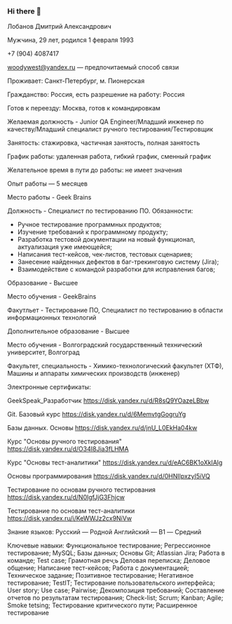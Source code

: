 ### Hi there 👋

Лобанов Дмитрий Александрович

Мужчина, 29 лет, родился 1 февраля 1993

+7 (904) 4087417

woodywest@yandex.ru — предпочитаемый способ связи

Проживает: Санкт-Петербург, м. Пионерская

Гражданство: Россия, есть разрешение на работу: Россия

Готов к переезду: Москва, готов к командировкам

Желаемая должность - Junior QA Engineer/Младший инженер по качеству/Младший специалист ручного тестирования/Тестировщик

Занятость: стажировка, частичная занятость, полная занятость

График работы: удаленная работа, гибкий график, сменный график

Желательное время в пути до работы: не имеет значения	

Опыт работы — 5 месяцев

Место работы - Geek Brains

Должность - Специалист по тестированию ПО. Обязанности:
- Ручное тестирование программных продуктов;
- Изучение требований к программному продукту;
- Разработка тестовой документации на новый функционал, актуализация уже имеющейся;
- Написания тест-кейсов, чек-листов, тестовых сценариев;
- Занесение найденных дефектов в баг-трекинговую систему (Jira);
- Взаимодействие с командой разработки для исправления багов;

Образование - Высшее

Место обучения - GeekBrains

Факутльет - Тестирование ПО, Специалист по тестированию в области информационных технологий

Дополнительное образование - Высшее

Место обучения - Волгоградский государственный технический университет, Волгоград

Факультет, специальность - Химико-технологический факультет (ХТФ), Машины и аппараты химических производств (инженер)

Электронные сертификаты:

GeekSpeak_Разработчик https://disk.yandex.ru/d/R8sQ9YOazeLBbw

Git. Базовый курс https://disk.yandex.ru/d/6MemvtgGogruYg

Базы данных. Основы https://disk.yandex.ru/d/jnU_L0EkHa04kw

Курс "Основы ручного тестирования" https://disk.yandex.ru/d/O34I8Jia3fLHMA

Курс "Основы тест-аналитики" https://disk.yandex.ru/d/eAC6BK1oXkIAlg

Основы программирования https://disk.yandex.ru/d/0HNIlpxzyI5iVQ

Тестирование по основам ручного тестирования https://disk.yandex.ru/d/N0lgfJjG3Fhjcw

Тестирование по основам тест-аналитики https://disk.yandex.ru/i/KeWWJz2cx9NiVw

Знание языков:
Русский — Родной
Английский — B1 — Средний

Ключевые навыки: Функциональное тестирование;  Регрессионное тестирование;  MySQL;  Базы данных;  Основы Git;  Atlassian Jira;  Работа в команде;  Test case;  Грамотная реч;ь  Деловая переписка;  Деловое общение;  Написание тест-кейсов;  Работа с документацией;  Техническое задание;  Позитивное тестирование;  Негативное тестирование;  TestIT;  Тестирование пользовательского интерфейса;  User story;  Use case;  Pairwise;  Декомпозиция требований;  Составление отчетов по результатам тестирования;  Check-list;  Scrum;  Kanban;  Agile;  Smoke tetsing;  Тестирование критического пути;  Расширенное тестирование
